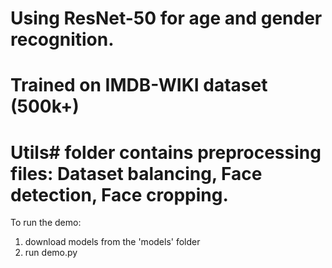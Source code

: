 # Using ResNet-50 for age and gender recognition.
# Trained on IMDB-WIKI dataset (500k+)

# Utils# folder contains preprocessing files: Dataset balancing, Face detection, Face cropping.

To run the demo:

1. download models from the 'models' folder
2. run demo.py
